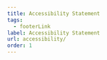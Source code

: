 ```yaml
---
title: Accessibility Statement
tags:
  - footerLink
label: Accessibility Statement
url: accessibility/
order: 1
---
```

